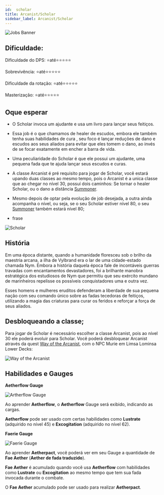 ```yaml
---
id:  scholar
title: Arcanist/Scholar
sidebar_label: Arcanist/Scholar 
---
```

![Jobs Banner](https://i.imgur.com/dX4UQ0n.png)
## Dificuldade: 
 Dificuldade do DPS: ⭐até⭐⭐⭐⭐⭐ 

 Sobrevivência: ⭐até⭐⭐⭐⭐⭐

 Dificuldade da rotação: ⭐até⭐⭐⭐⭐⭐

 Masterização: ⭐até⭐⭐⭐⭐⭐
## Oque esperar

- O Scholar invoca um ajudante e usa um livro para lançar seus feitiços. 

- Essa job é o que chamamos de healer de escudos, embora ele também tenha suas habilidades de cura , seu foco é lançar reduções de dano e escudos aos seus aliados para evitar que eles tomem o dano, ao invés de se focar exatamente em encher a barra de vida.

- Uma peculiaridade do Scholar é que ele possui um ajudante, uma pequena fada que te ajuda lançar seus escudos e curas. 

- A classe Arcanist é pré requisito para jogar de Scholar, você estará upando duas classes ao mesmo tempo, pois o Arcanist é a unica classe que ao chegar no nível 30, possuí dois caminhos: Se tornar o healer Scholar, ou o dano a distância [Summoner](/docs/jobs/summoner).

- Mesmo depois de optar pela evolução de job desejada, a outra ainda acompanha o nível, ou seja, se o seu Scholar estiver nível 80, o seu [Summoner](/docs/jobs/summoner) também estará nível 80; 

- frase

![Scholar](https://i.imgur.com/Ny9c6Ri.png)
## História

Em uma época distante, quando a humanidade floresceu sob o brilho da maestria arcana, a ilha de Vylbrand era o lar de uma cidade-estado chamada Nym. Embora a história daquela época fale de incontáveis ​​guerras travadas com encantamentos devastadores, foi a brilhante manobra estratégica dos estudiosos de Nym que permitiu que seu exército mundano de marinheiros repelisse os possíveis conquistadores uma e outra vez. 

Esses homens e mulheres eruditos defenderam a liberdade de sua pequena nação com seu comando único sobre as fadas tecedoras de feitiços, utilizando a magia das criaturas para curar os feridos e reforçar a força de seus aliados.
## Desbloqueando a classe;

Para jogar de Scholar é necessário escolher a classe Arcanist, pois ao nível 30 ele poderá evoluir para Scholar. Você poderá desbloquear Arcanist através da quest [Way of the Arcanist](https://na.finalfantasyxiv.com/lodestone/playguide/db/quest/4100af4d4b8/), com o NPC Murie em Limsa Lominsa Lower Decks:

![Way of the Arcanist](https://i.imgur.com/lrMWVon.png)




## Habilidades e Gauges

**Aetherflow Gauge**

![Artherflow Gauge](https://img.finalfantasyxiv.com/lds/promo/h/3/k7_yNXLMnM28HGbJ8EcFEW9RvQ.png)

Ao aprender **Aetherflow**, o **Aetherflow** Gauge será exibido, indicando as cargas.

**Aetherflow** pode ser usado com certas habilidades como **Lustrate** (adquirido no nível 45) e **Excogitation** (adquirido no nível 62).

**Faerie Gauge**

![Faerie Gauge](https://img.finalfantasyxiv.com/lds/promo/h/n/l6m0_C1JWNm35jkGXPlZFg_2ac.png)

Ao aprender **Aetherpact**, você poderá ver em seu Gauge a quantidade de **Fae Aether** (**Aether de fada traduzido**).

**Fae Aether** é acumulado quando você usa **Aetherflow** com habilidades como **Lustrate** ou **Excogitation** ao mesmo tempo que tem sua fada invocada durante o combate. 

O **Fae Aether** acumulado pode ser usado para realizar **Aetherpact**.